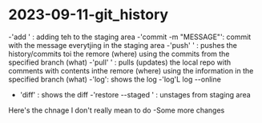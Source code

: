 # 2023-09-11-git_history
-'add <FILENAMES>' : adding teh <FILENAMES> to the staging area
-'commit -m "MESSAGE"': commit with the message everytjing in the staging area
-'push'<WHERE> <WHAT>' : pushes the history/commits toi the remore (where) using the commits from the specified branch (what)
-'pull' <WHERE> <WHAT>' : pulls (updates) the local repo with comments with contents inthe remore (where) using the information in the specified branch (what)
-'log': shows the log
     -'log'L log --online

  -   'diff' : shows the diff
  -'restore --staged <FILE>' : unstages <FILE> from staging area

  Here's the chnage I don't really mean to do 
  -Some more changes